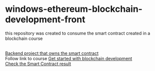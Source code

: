  # windows-ethereum-blockchain-development-front
 this repository was created to consume the smart contract created in a blockchain course
 
</br>
<a href="https://github.com/joaosobanski/windows-ethereum-blockchain-development" target="_blank">Backend project that owns the smart contract</a>

</br>
Follow link to course
<a href="https://docs.microsoft.com/en-us/learn/paths/ethereum-blockchain-development/" target="_blank">Get started with blockchain development</a>

</br> 
<a href="https://ropsten.etherscan.io/address/0xd6643ad09303290558303fcc38e6e8f87272b6cd" target="_blank">Check the Smart Contract result</a> 
